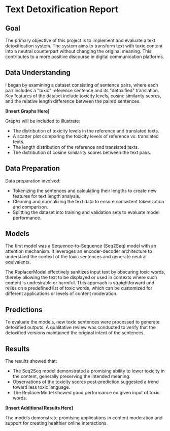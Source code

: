 # Text Detoxification Report

## Goal
The primary objective of this project is to implement and evaluate a text detoxification system. The system aims to transform text with toxic content into a neutral counterpart without changing the original meaning. This contributes to a more positive discourse in digital communication platforms.

## Data Understanding
I began by examining a dataset consisting of sentence pairs, where each pair includes a "toxic" reference sentence and its "detoxified" translation. Key features of the dataset include toxicity levels, cosine similarity scores, and the relative length difference between the paired sentences.

**[Insert Graphs Here]**

Graphs will be included to illustrate:
- The distribution of toxicity levels in the reference and translated texts.
- A scatter plot comparing the toxicity levels of reference vs. translated texts.
- The length distribution of the reference and translated texts.
- The distribution of cosine similarity scores between the text pairs.

## Data Preparation
Data preparation involved:
- Tokenizing the sentences and calculating their lengths to create new features for text length analysis.
- Cleaning and normalizing the text data to ensure consistent tokenization and comparison.
- Splitting the dataset into training and validation sets to evaluate model performance.

## Models
The first model was a Sequence-to-Sequence (Seq2Seq) model with an attention mechanism. It leverages an encoder-decoder architecture to understand the context of the toxic sentences and generate neutral equivalents.

The ReplacerModel effectively sanitizes input text by obscuring toxic words, thereby allowing the text to be displayed or used in contexts where such content is undesirable or harmful. This approach is straightforward and relies on a predefined list of toxic words, which can be customized for different applications or levels of content moderation.

## Predictions
To evaluate the models, new toxic sentences were processed to generate detoxified outputs. A qualitative review was conducted to verify that the detoxified versions maintained the original intent of the sentences.

## Results
The results showed that:
- The Seq2Seq model demonstrated a promising ability to lower toxicity in the content, generally preserving the intended meaning.
- Observations of the toxicity scores post-prediction suggested a trend toward less toxic language.
- The ReplacerModel showed good performance on given input of toxic words.

**[Insert Additional Results Here]**

The models demonstrate promising applications in content moderation and support for creating healthier online interactions.
